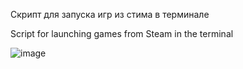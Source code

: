 Скрипт для запуска игр из стима в терминале

Script for launching games from Steam in the terminal

![image](https://github.com/user-attachments/assets/0308b71a-bc54-43a1-b779-9b9bb86a21e4)
